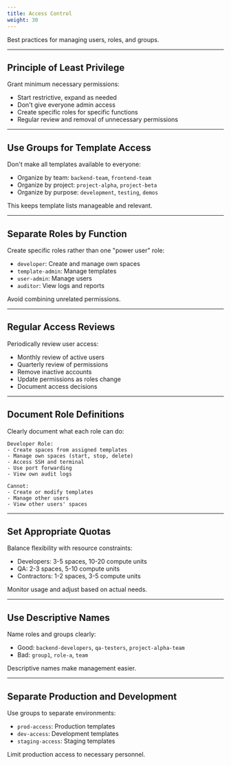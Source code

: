 ```yaml
---
title: Access Control
weight: 30
---
```


Best practices for managing users, roles, and groups.

---

## Principle of Least Privilege

Grant minimum necessary permissions:
- Start restrictive, expand as needed
- Don't give everyone admin access
- Create specific roles for specific functions
- Regular review and removal of unnecessary permissions

---

## Use Groups for Template Access

Don't make all templates available to everyone:
- Organize by team: `backend-team`, `frontend-team`
- Organize by project: `project-alpha`, `project-beta`
- Organize by purpose: `development`, `testing`, `demos`

This keeps template lists manageable and relevant.

---

## Separate Roles by Function

Create specific roles rather than one "power user" role:
- `developer`: Create and manage own spaces
- `template-admin`: Manage templates
- `user-admin`: Manage users
- `auditor`: View logs and reports

Avoid combining unrelated permissions.

---

## Regular Access Reviews

Periodically review user access:
- Monthly review of active users
- Quarterly review of permissions
- Remove inactive accounts
- Update permissions as roles change
- Document access decisions

---

## Document Role Definitions

Clearly document what each role can do:

```
Developer Role:
- Create spaces from assigned templates
- Manage own spaces (start, stop, delete)
- Access SSH and terminal
- Use port forwarding
- View own audit logs

Cannot:
- Create or modify templates
- Manage other users
- View other users' spaces
```

---

## Set Appropriate Quotas

Balance flexibility with resource constraints:
- Developers: 3-5 spaces, 10-20 compute units
- QA: 2-3 spaces, 5-10 compute units
- Contractors: 1-2 spaces, 3-5 compute units

Monitor usage and adjust based on actual needs.

---

## Use Descriptive Names

Name roles and groups clearly:
- Good: `backend-developers`, `qa-testers`, `project-alpha-team`
- Bad: `group1`, `role-a`, `team`

Descriptive names make management easier.

---

## Separate Production and Development

Use groups to separate environments:
- `prod-access`: Production templates
- `dev-access`: Development templates
- `staging-access`: Staging templates

Limit production access to necessary personnel.
